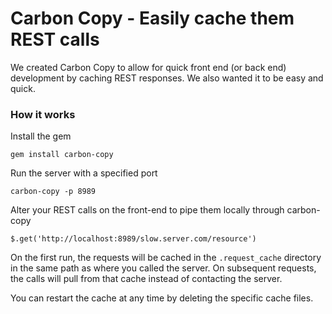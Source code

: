 # Carbon Copy - Easily cache them REST calls

We created Carbon Copy to allow for quick front end (or back end) development by
caching REST responses. We also wanted it to be easy and quick.

### How it works

Install the gem

    gem install carbon-copy

Run the server with a specified port

    carbon-copy -p 8989

Alter your REST calls on the front-end to pipe them locally through carbon-copy

    $.get('http://localhost:8989/slow.server.com/resource')

On the first run, the requests will be cached in the `.request_cache` directory
in the same path as where you called the server. On subsequent requests, the
calls will pull from that cache instead of contacting the server.

You can restart the cache at any time by deleting the specific cache files.
